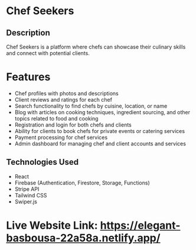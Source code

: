 # Chef Seekers
## Description
 Chef Seekers is a platform where chefs can showcase their culinary skills and connect with potential clients.

# Features
- Chef profiles with photos and descriptions
- Client reviews and ratings for each chef
- Search functionality to find chefs by cuisine, location, or name
- Blog with articles on cooking techniques, ingredient sourcing, and other topics related to food and cooking
- Registration and login for both chefs and clients
- Ability for clients to book chefs for private events or catering services
- Payment processing for chef services
- Admin dashboard for managing chef and client accounts and services
## Technologies Used
- React
- Firebase (Authentication, Firestore, Storage, Functions)
- Stripe API
- Tailwind CSS
- Swiper.js

# Live Website Link: https://elegant-basbousa-22a58a.netlify.app/
